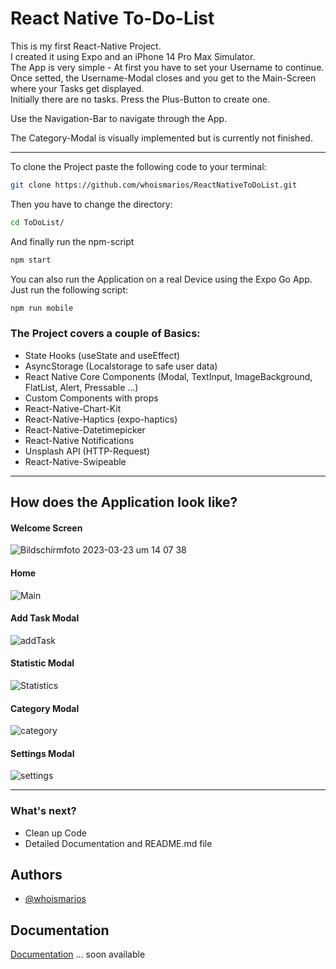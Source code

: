 
# React Native To-Do-List

This is my first React-Native Project.  
I created it using Expo and an iPhone 14 Pro Max Simulator.  
The App is very simple - At first you have to set your Username to continue.  
Once setted, the Username-Modal closes and you get to the Main-Screen where your Tasks get displayed.  
Initially there are no tasks. Press the Plus-Button to create one.  

Use the Navigation-Bar to navigate through the App.  

The Category-Modal is visually implemented but is currently not finished.

---


To clone the Project paste the following code to your terminal:
```bash
git clone https://github.com/whoismarios/ReactNativeToDoList.git
```

Then you have to change the directory:
```bash
cd ToDoList/
```

And finally run the npm-script
```bash
npm start
```

You can also run the Application on a real Device using the Expo Go App.
Just run the following script:
```bash
npm run mobile
```


### The Project covers a couple of Basics:

- State Hooks (useState and useEffect)
- AsyncStorage (Localstorage to safe user data)
- React Native Core Components (Modal, TextInput, ImageBackground, FlatList, Alert, Pressable ...)
- Custom Components with props
- React-Native-Chart-Kit
- React-Native-Haptics (expo-haptics)
- React-Native-Datetimepicker
- React-Native Notifications
- Unsplash API (HTTP-Request)
- React-Native-Swipeable

--- 

## How does the Application look like?

#### Welcome Screen

![Bildschirm­foto 2023-03-23 um 14 07 38](https://user-images.githubusercontent.com/103110817/227214414-14a66a0f-4cf2-45ab-8289-2ea3dcf3a128.png)

#### Home

![Main](https://user-images.githubusercontent.com/103110817/232329805-83f715ca-e793-4eb3-8fc5-8f36877ddeb3.jpg)



#### Add Task Modal


![addTask](https://user-images.githubusercontent.com/103110817/232329831-7da94c5d-3e6e-4b71-a8ab-62060d2e4163.png)


#### Statistic Modal

![Statistics](https://user-images.githubusercontent.com/103110817/232329847-4abcfca2-6ded-4df6-8c51-1e624c829c7a.png)


#### Category Modal

![category](https://user-images.githubusercontent.com/103110817/232329855-10d3064f-15c7-4034-9744-f51b44192c16.png)


#### Settings Modal

![settings](https://user-images.githubusercontent.com/103110817/232329863-ab2daccb-cf80-475c-98e8-5a627cce921c.png)





---

### What's next?
- Clean up Code
- Detailed Documentation and README.md file


## Authors

- [@whoismarios](https://www.github.com/whoismarios)


## Documentation

[Documentation](https://)
... soon available

